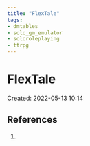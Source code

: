 ```yaml
---
title: "FlexTale"
tags:
- dmtables
- solo_gm_emulator
- soloroleplaying
- ttrpg
---
```


# FlexTale
Created: 2022-05-13 10:14 

## References
1. 